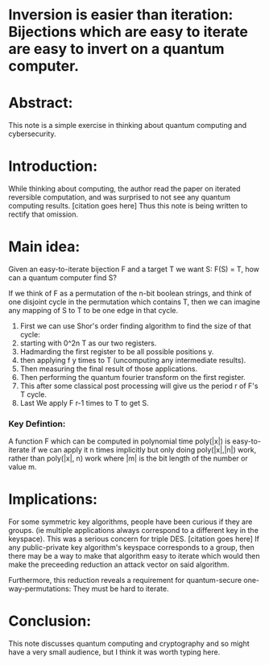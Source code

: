# Inversion is easier than iteration: Bijections which are easy to iterate are easy to invert on a quantum computer.

# Abstract:
This note is a simple exercise in thinking about quantum computing and cybersecurity.

# Introduction:
While thinking about computing, the author read the paper on iterated reversible computation, 
and was surprised to not see any quantum computing results. [citation goes here]
Thus this note is being written to rectify that omission.

# Main idea:
Given an easy-to-iterate bijection F and a target T we want S: F(S) = T, how can a quantum computer find S?

If we think of F as a permutation of the n-bit boolean strings,
and think of one disjoint cycle in the permutation which contains T,
then we can imagine any mapping of S to T to be one edge in that cycle.
1. First we can use Shor's order finding algorithm to find the size of that cycle: 
2. starting with 0^2n T as our two registers.
3. Hadmarding the first register to be all possible positions y.
4. then applying f y times to T (uncomputing any intermediate results).
5. Then measuring the final result of those applications.
6. Then performing the quantum fourier transform on the first register.
7. This after some classical post processing will give us the period r of F's T cycle.
8. Last We apply F r-1 times to T to get S.

### Key Defintion:
A function F which can be computed in polynomial time poly(|x|)
is easy-to-iterate if we can apply it n times implicitly 
but only doing poly(|x|,|n|) work, rather than poly(|x|, n) work 
where |m| is the bit length of the number or value m.

# Implications:
For some symmetric key algorithms, people have been curious if they are groups.
(ie multiple applications always correspond to a different key in the keyspace).
This was a serious concern for triple DES. [citation goes here]
If any public-private key algorithm's keyspace corresponds to a group, then
there may be a way to make that algorithm easy to iterate which would then make
the preceeding reduction an attack vector on said algorithm.

Furthermore, this reduction reveals a requirement for quantum-secure one-way-permutations: They must be hard to iterate.

# Conclusion:
This note discusses quantum computing and cryptography and so might have a very small audience, but I think it was worth typing here.

